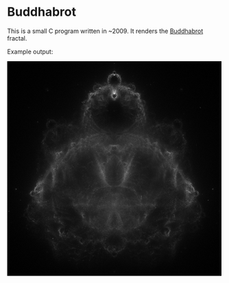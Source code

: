 # Buddhabrot

This is a small C program written in ~2009. It renders the
[Buddhabrot](git@github.com:peterstace/buddhabrot.git) fractal.

Example output:

![Buddhabrot rendering](buddhabrot.jpg)

